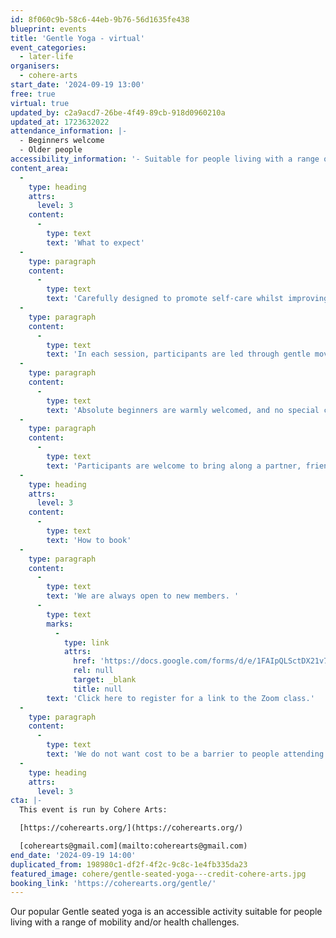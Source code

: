 ```yaml
---
id: 8f060c9b-58c6-44eb-9b76-56d1635fe438
blueprint: events
title: 'Gentle Yoga - virtual'
event_categories:
  - later-life
organisers:
  - cohere-arts
start_date: '2024-09-19 13:00'
free: true
virtual: true
updated_by: c2a9acd7-26be-4f49-89cb-918d0960210a
updated_at: 1723632022
attendance_information: |-
  - Beginners welcome
  - Older people
accessibility_information: '- Suitable for people living with a range of mobility and health challenges'
content_area:
  -
    type: heading
    attrs:
      level: 3
    content:
      -
        type: text
        text: 'What to expect'
  -
    type: paragraph
    content:
      -
        type: text
        text: 'Carefully designed to promote self-care whilst improving physical and mental wellbeing, the activity offers a gentle way to ease back into exercise.'
  -
    type: paragraph
    content:
      -
        type: text
        text: 'In each session, participants are led through gentle movements and poses to relaxing music, with all activity taking place seated on a chair. The lead practitioner will invite everyone to adapt how they engage according to their own individual need, offering a range of options to choose from. '
  -
    type: paragraph
    content:
      -
        type: text
        text: 'Absolute beginners are warmly welcomed, and no special clothing or equipment is required. '
  -
    type: paragraph
    content:
      -
        type: text
        text: 'Participants are welcome to bring along a partner, friend or carer.'
  -
    type: heading
    attrs:
      level: 3
    content:
      -
        type: text
        text: 'How to book'
  -
    type: paragraph
    content:
      -
        type: text
        text: 'We are always open to new members. '
      -
        type: text
        marks:
          -
            type: link
            attrs:
              href: 'https://docs.google.com/forms/d/e/1FAIpQLSctDX21v7impCywbrHBScnnZlM1bQ5KHZspzHlMtRl8C3sQPQ/viewform'
              rel: null
              target: _blank
              title: null
        text: 'Click here to register for a link to the Zoom class.'
  -
    type: paragraph
    content:
      -
        type: text
        text: 'We do not want cost to be a barrier to people attending but welcome a suggested donation of up to £5 per person, per session.'
  -
    type: heading
    attrs:
      level: 3
cta: |-
  This event is run by Cohere Arts:

  [https://coherearts.org/](https://coherearts.org/)

  [coherearts@gmail.com](mailto:coherearts@gmail.com)
end_date: '2024-09-19 14:00'
duplicated_from: 198980c1-df2f-4f2c-9c8c-1e4fb335da23
featured_image: cohere/gentle-seated-yoga---credit-cohere-arts.jpg
booking_link: 'https://coherearts.org/gentle/'
---
```

Our popular Gentle seated yoga is an accessible activity suitable for people living with a range of mobility and/or health challenges.